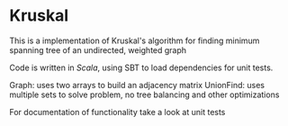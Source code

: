 Kruskal
=======

This is a implementation of Kruskal's algorithm for finding minimum spanning tree of an undirected, weighted graph

Code is written in *Scala*, using SBT to load dependencies for unit tests.

Graph: uses two arrays to build an adjacency matrix
UnionFind: uses multiple sets to solve problem, no tree balancing and other optimizations

For documentation of functionality take a look at unit tests
